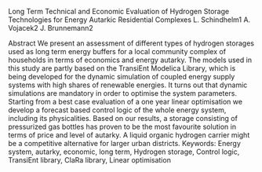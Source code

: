 Long Term Technical and Economic Evaluation of Hydrogen
Storage Technologies for Energy Autarkic Residential Complexes
L. Schindhelm1 A. Vojacek2 J. Brunnemann2

Abstract
We present an assessment of different types of hydrogen
storages used as long term energy buffers for a local community
complex of households in terms of economics and
energy autarky. The models used in this study are partly
based on the TransiEnt Modelica Library, which is being
developed for the dynamic simulation of coupled energy
supply systems with high shares of renewable energies. It
turns out that dynamic simulations are mandatory in order
to optimise the system parameters. Starting from a best
case evaluation of a one year linear optimisation we develop
a forecast based control logic of the whole energy
system, including its physicalities. Based on our results, a
storage consisting of pressurized gas bottles has proven to
be the most favourite solution in terms of price and level
of autarky. A liquid organic hydrogen carrier might be a
competitive alternative for larger urban districts.
Keywords: Energy system, autarky, economic, long term,
Hydrogen storage, Control logic, TransiEnt library, ClaRa
library, Linear optimisation

